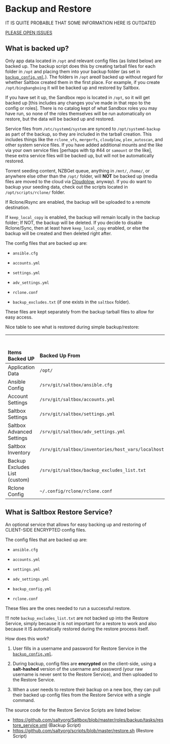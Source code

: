
# Backup and Restore

IT IS QUITE PROBABLE THAT SOME INFORMATION HERE IS OUTDATED

[PLEASE OPEN ISSUES](https://github.com/saltyorg/docs/issues)

## What is backed up?

Only app data located in `/opt` and relevant config files (as listed below) are backed up.  The backup script does this by creating tarball files for each folder in `/opt` and placing them into your backup folder (as set in [`backup_config.yml`](../saltbox/backup/settings.md).). The folders in `/opt` are*all* backed up without regard for whether Saltbox created them in the first place.  For example, if you create `/opt/bingbangboing` it will be backed up and restored by Saltbox.

If you have set it up, the Sandbox repo is located in `/opt`, so it will get backed up [this includes any changes you've made in that repo to the config or roles].  There is no catalog kept of what Sandbox roles you may have run, so none of the roles themselves will be run automatically on restore, but the data will be backed up and restored.

Service files from `/etc/systemd/system` are synced to `/opt/systemd-backup` as part of the backup, so they are included in the tarball creation.  This includes things like the `rclone_vfs`, `mergerfs`, `cloudplow`, `plex_autoscan`, and other system service files.  If you have added additional mounts and the like via your own service files [perhaps with tip #44 or `samount` or the like], these extra service files will be backed up, but will not be automatically restored.

Torrent seeding content, NZBGet queue, anything in `/mnt/`, `/home/`, or anywhere else other than the `/opt/` folder, will **NOT** be backed up (media files are moved to the cloud via [Cloudplow](../apps/cloudplow.md), anyway). If you do want to backup your seeding data, check out the scripts located in `/opt/scripts/rclone/` folder.

If Rclone/Rsync are enabled, the backup will be uploaded to a remote destination.

If `keep_local_copy` is enabled, the backup will remain locally in the backup folder; If NOT, the backup will be deleted. If you decide to disable Rclone/Sync, then at least have `keep_local_copy` enabled, or else the backup will be created and then deleted right after.

The config files that are backed up are:

- `ansible.cfg`

- `accounts.yml`

- `settings.yml`

- `adv_settings.yml`

- `rclone.conf`

- `backup_excludes.txt` (if one exists in the `saltbox` folder).

These files are kept separately from the backup tarball files to allow for easy access.

Nice table to see what is restored during simple backup/restore:

| <pre>                         </pre> Items Backed UP              | <pre>     </pre> Backed Up From                   | <pre>     </pre> Restored To |
|:----------------------------- |:-------------------------------- |:----------- |
| Application Data              | `/opt/`                          | `/opt/`     |
| Ansible Config                | `/srv/git/saltbox/ansible.cfg`         |             |
| Account Settings              | `/srv/git/saltbox/accounts.yml`        |             |
| Saltbox Settings             | `/srv/git/saltbox/settings.yml`        |             |
| Saltbox Advanced Settings    | `/srv/git/saltbox/adv_settings.yml`    |             |
| Saltbox Inventory             | `/srv/git/saltbox/inventories/host_vars/localhost.yml`         |             |
| Backup Excludes List (custom) | `/srv/git/saltbox/backup_excludes_list.txt` |  `~/saltbox/backup_excludes_list.txt`           |
| Rclone Config                 | `~/.config/rclone/rclone.conf`   | `~/.config/rclone/rclone.conf`            |

## What is Saltbox Restore Service?

An optional service that allows for easy backing up and restoring of CLIENT-SIDE ENCRYPTED config files.

The config files that are backed up are:

- `ansible.cfg`

- `accounts.yml`

- `settings.yml`

- `adv_settings.yml`

- `backup_config.yml`

- `rclone.conf`

These files are the ones needed to run a successful restore.

!!! note
    `backup_excludes_list.txt` are not backed up into the Restore Service, simply because it is not important for a restore to work and also because it IS automatically restored during the restore process itself.

How does this work?

1. User fills in a username and password for Restore Service in the [`backup_config.yml`](../saltbox/backup/settings.md).

2. During backup, config files are **encrypted** on the client-side, using a **salt-hashed** version of the username and password (your raw username is never sent to the Restore Service), and then uploaded to the Restore Service.

3. When a user needs to restore their backup on a new box, they can pull their backed up config files from the Restore Service with a single command.

The source code for the Restore Service Scripts are listed below:

- <https://github.com/saltyorg/Saltbox/blob/master/roles/backup/tasks/restore_service.yml> (Backup Script)
- <https://github.com/saltyorg/scripts/blob/master/restore.sh> (Restore Script)
